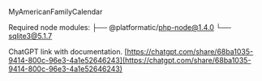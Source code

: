 MyAmericanFamilyCalendar


Required node modules:
├── @platformatic/php-node@1.4.0
└── sqlite3@5.1.7

ChatGPT link with documentation.
[https://chatgpt.com/share/68ba1035-9414-800c-96e3-4a1e52646243](https://chatgpt.com/share/68ba1035-9414-800c-96e3-4a1e52646243)
